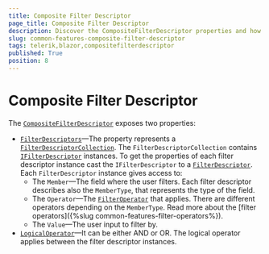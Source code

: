 ```yaml
---
title: Composite Filter Descriptor
page_title: Composite Filter Descriptor
description: Discover the CompositeFilterDescriptor properties and how to access the filter descriptor value.
slug: common-features-composite-filter-descriptor
tags: telerik,blazor,compositefilterdescriptor
published: True
position: 8
---
```


# Composite Filter Descriptor

The [`CompositeFilterDescriptor`](/blazor-ui/api/Telerik.DataSource.CompositeFilterDescriptor) exposes two properties:
* [`FilterDescriptors`](/blazor-ui/api/telerik.datasource.compositefilterdescriptor#Telerik_DataSource_CompositeFilterDescriptor_FilterDescriptors)&mdash;The property represents a [`FilterDescriptorCollection`](/blazor-ui/api/Telerik.DataSource.FilterDescriptorCollection). The `FilterDescriptorCollection` contains [`IFilterDescriptor`](/blazor-ui/api/Telerik.DataSource.IFilterDescriptor) instances. To get the properties of each filter descriptor instance cast the `IFilterDescriptor` to a [`FilterDescriptor`](/blazor-ui/api/telerik.datasource.filterdescriptor). Each `FilterDescriptor` instance gives access to:
    * The `Member`&mdash;The field where the user filters. Each filter descriptor describes also the `MemberType`, that represents the type of the field.
    * The `Operator`&mdash;The [`FilterOperator`](/blazor-ui/api/telerik.datasource.filteroperator) that applies. There are different operators depending on the `MemberType`. Read more about the [filter operators]({%slug common-features-filter-operators%}).
    * The `Value`&mdash;The user input to filter by.
* [`LogicalOperator`](/blazor-ui/api/telerik.datasource.compositefilterdescriptor#Telerik_DataSource_CompositeFilterDescriptor_LogicalOperator)&mdash;It can be either AND or OR. The logical operator applies between the filter descriptor instances.
